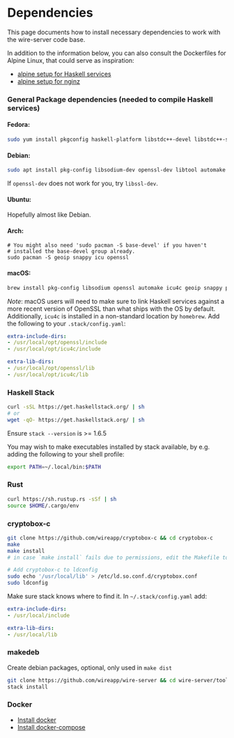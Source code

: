 # Dependencies

This page documents how to install necessary dependencies to work with the wire-server code base.

In addition to the information below, you can also consult the Dockerfiles for Alpine Linux, that could serve as inspiration:

* [alpine setup for Haskell services](../build/alpine/Dockerfile.builder)
* [alpine setup for nginz](../services/nginz/Dockerfile)

### General Package dependencies (needed to compile Haskell services)

#### Fedora:

```bash
sudo yum install pkgconfig haskell-platform libstdc++-devel libstdc++-static gcc-c++ libtool automake openssl-devel libsodium-devel ncurses-compat-libs libicu-devel -y
```

#### Debian:

```bash
sudo apt install pkg-config libsodium-dev openssl-dev libtool automake build-essential libicu-dev libsnappy-dev libgeoip-dev protobuf-compiler -y
```

If `openssl-dev` does not work for you, try `libssl-dev`.

#### Ubuntu:

Hopefully almost like Debian.

#### Arch:

```
# You might also need 'sudo pacman -S base-devel' if you haven't
# installed the base-devel group already.
sudo pacman -S geoip snappy icu openssl
```

#### macOS:

```bash
brew install pkg-config libsodium openssl automake icu4c geoip snappy protobuf
```

_Note_: macOS users will need to make sure to link Haskell services against a more recent version of OpenSSL than what ships with the OS by default. Additionally, `icu4c` is installed in a non-standard location by `homebrew`. Add the following to your `.stack/config.yaml`:

```yaml
extra-include-dirs:
- /usr/local/opt/openssl/include
- /usr/local/opt/icu4c/include

extra-lib-dirs:
- /usr/local/opt/openssl/lib
- /usr/local/opt/icu4c/lib
```

### Haskell Stack

```bash
curl -sSL https://get.haskellstack.org/ | sh
# or
wget -qO- https://get.haskellstack.org/ | sh
```

Ensure `stack --version` is >= 1.6.5

You may wish to make executables installed by stack available, by e.g. adding the following to your shell profile:

```bash
export PATH=~/.local/bin:$PATH
```

### Rust

```bash
curl https://sh.rustup.rs -sSf | sh
source $HOME/.cargo/env
```

### cryptobox-c

```bash
git clone https://github.com/wireapp/cryptobox-c && cd cryptobox-c
make
make install
# in case `make install` fails due to permissions, edit the Makefile to prepend 'sudo' before the 'cp ... /usr/local...' lines

# Add cryptobox-c to ldconfig
sudo echo '/usr/local/lib' > /etc/ld.so.conf.d/cryptobox.conf
sudo ldconfig
```

Make sure stack knows where to find it. In `~/.stack/config.yaml` add:

```yaml
extra-include-dirs:
- /usr/local/include

extra-lib-dirs:
- /usr/local/lib
```

### makedeb

Create debian packages, optional, only used in `make dist`

```bash
git clone https://github.com/wireapp/wire-server && cd wire-server/tools/makedeb
stack install
```

### Docker

* [Install docker](https://docker.com)
* [Install docker-compose](https://docs.docker.com/compose/install/)
